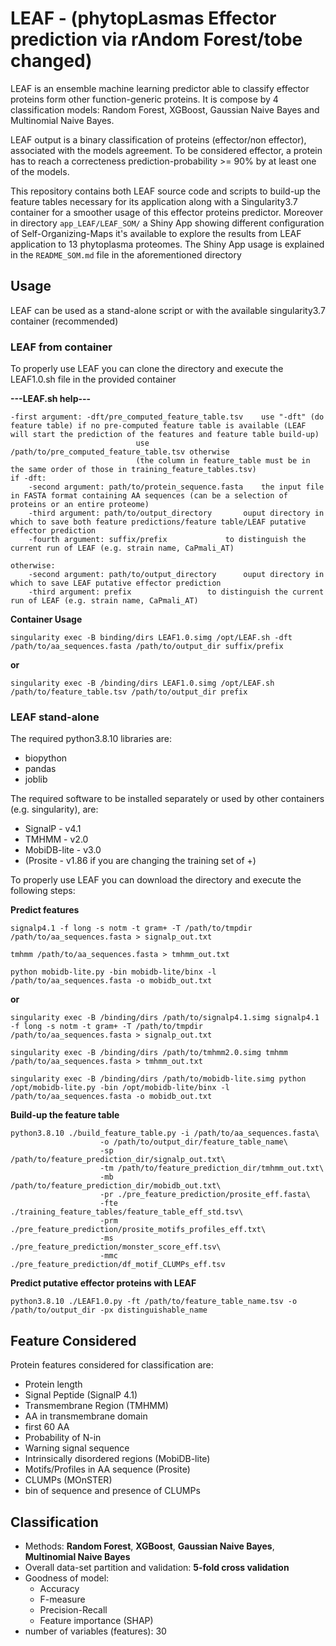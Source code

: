 # LEAF - (phytopLasmas Effector prediction via rAndom Forest/tobe changed)
LEAF is an ensemble machine learning predictor able to classify effector proteins form other function-generic proteins. It is compose by 4 classification models: Random Forest, XGBoost, Gaussian Naive Bayes and Multinomial Naive Bayes. 

LEAF output is a binary classification of proteins (effector/non effector), associated with the models agreement. 
To be considered effector, a protein has to reach a correcteness prediction-probability >= 90% by at least one of the models. 

This repository contains both LEAF source code and scripts to build-up the feature tables necessary for its application along with a Singularity3.7 container for a smoother usage of this effector proteins predictor. Moreover in directory ```app_LEAF/LEAF_SOM/``` a Shiny App showing different configuration of Self-Organizing-Maps it's available to explore the results from LEAF application to 13 phytoplasma proteomes. The Shiny App usage is explained in the ```README_SOM.md``` file in the aforementioned directory

## Usage
LEAF can be used as a stand-alone script or with the available singularity3.7 container (recommended)

### LEAF from container
To properly use LEAF you can clone the directory and execute the LEAF1.0.sh file in the provided container

**---LEAF.sh help---**
```
-first argument: -dft/pre_computed_feature_table.tsv	use "-dft" (do feature table) if no pre-computed feature table is available (LEAF will start the prediction of the features and feature table build-up)
							use /path/to/pre_computed_feature_table.tsv otherwise
							(the column in feature_table must be in the same order of those in training_feature_tables.tsv) 
if -dft:
	-second argument: path/to/protein_sequence.fasta	the input file in FASTA format containing AA sequences (can be a selection of proteins or an entire proteome)
	-third argument: path/to/output_directory		ouput directory in which to save both feature predictions/feature table/LEAF putative effector prediction 
	-fourth argument: suffix/prefix				to distinguish the current run of LEAF (e.g. strain name, CaPmali_AT)

otherwise:
	-second argument: path/to/output_directory		ouput directory in which to save LEAF putative effector prediction 
	-third argument: prefix					to distinguish the current run of LEAF (e.g. strain name, CaPmali_AT)
```
**Container Usage**
```
singularity exec -B binding/dirs LEAF1.0.simg /opt/LEAF.sh -dft /path/to/aa_sequences.fasta /path/to/output_dir suffix/prefix
```
**or**
```
singularity exec -B /binding/dirs LEAF1.0.simg /opt/LEAF.sh /path/to/feature_table.tsv /path/to/output_dir prefix
```
### LEAF stand-alone 
The required python3.8.10 libraries are:
- biopython
- pandas
- joblib

The required software to be installed separately or used by other containers (e.g. singularity), are:
- SignalP - v4.1
- TMHMM - v2.0
- MobiDB-lite - v3.0
- (Prosite - v1.86 if you are changing the training set of +)

To properly use LEAF you can download the directory and execute the following steps:

**Predict features** 
```
signalp4.1 -f long -s notm -t gram+ -T /path/to/tmpdir /path/to/aa_sequences.fasta > signalp_out.txt
```
```
tmhmm /path/to/aa_sequences.fasta > tmhmm_out.txt
```
```
python mobidb-lite.py -bin mobidb-lite/binx -l /path/to/aa_sequences.fasta -o mobidb_out.txt
```
**or**
```
singularity exec -B /binding/dirs /path/to/signalp4.1.simg signalp4.1 -f long -s notm -t gram+ -T /path/to/tmpdir /path/to/aa_sequences.fasta > signalp_out.txt
```
```
singularity exec -B /binding/dirs /path/to/tmhmm2.0.simg tmhmm /path/to/aa_sequences.fasta > tmhmm_out.txt
```
```
singularity exec -B /binding/dirs /path/to/mobidb-lite.simg python /opt/mobidb-lite.py -bin /opt/mobidb-lite/binx -l /path/to/aa_sequences.fasta -o mobidb_out.txt
```

**Build-up the feature table**
```
python3.8.10 ./build_feature_table.py -i /path/to/aa_sequences.fasta\
					-o /path/to/output_dir/feature_table_name\
					-sp /path/to/feature_prediction_dir/signalp_out.txt\
					-tm /path/to/feature_prediction_dir/tmhmm_out.txt\
					-mb /path/to/feature_prediction_dir/mobidb_out.txt\
					-pr ./pre_feature_prediction/prosite_eff.fasta\
					-fte ./training_feature_tables/feature_table_eff_std.tsv\
					-prm ./pre_feature_prediction/prosite_motifs_profiles_eff.txt\
					-ms ./pre_feature_prediction/monster_score_eff.tsv\
					-mmc ./pre_feature_prediction/df_motif_CLUMPs_eff.tsv
```
**Predict putative effector proteins with LEAF**
```
python3.8.10 ./LEAF1.0.py -ft /path/to/feature_table_name.tsv -o /path/to/output_dir -px distinguishable_name 
```

## Feature Considered
Protein features considered for classification are:
- Protein length
- Signal Peptide (SignalP 4.1)
- Transmembrane Region (TMHMM)
 - AA in transmembrane domain
 - first 60 AA
 - Probability of N-in
 - Warning signal sequence 
-  Intrinsically disordered regions (MobiDB-lite)
- Motifs/Profiles in AA sequence (Prosite)
- CLUMPs (MOnSTER)
- bin of sequence and presence of CLUMPs

## Classification
- Methods: **Random Forest**, **XGBoost**, **Gaussian Naive Bayes**, **Multinomial Naive Bayes**
- Overall data-set partition and validation: **5-fold cross validation** 
- Goodness of model:
  - Accuracy
  - F-measure
  - Precision-Recall
  - Feature importance (SHAP)
- number of variables (features): 30




